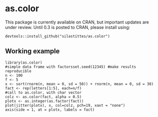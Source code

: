 as.color
=======

This package is currently available on CRAN, but important updates are under review. Until 0.3 is posted to CRAN, please install using:

    devtools::install_github("silastittes/as.color")

Working example
---------------
    
    library(as.color)
    #simple data frame with factorsset.seed(12345) #make results reproducible
    n <- 100
    f <- 5
    x <- sort(rnorm(n, mean = 0, sd = 50)) + rnorm(n, mean = 0, sd = 30)
    fact <- rep(letters[1:5], each=n/f)
    #call to as.color, with char vector
    colz <- as.color(fact, alpha = 0.5)
    plotx <- as.integer(as.factor(fact))
    plot(jitter(plotx), x, col=colz, pch=19, xaxt = "none")
    axis(side = 1, at = plotx, labels = fact)


